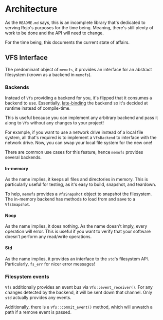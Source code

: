 # Architecture

As the `README.md` says, this is an incomplete library that's dedicated to serving Rojo's purposes for the time being.
Meaning, there's still plenty of work to be done and the API will need to change.

For the time being, this documents the current state of affairs.

## VFS Interface

The predominant object of `memofs`, it provides an interface for an abstract filesystem (known as a backend in `memofs`).

### Backends

Instead of `Vfs` providing a backend for you, it's flipped that it consumes a backend to use.
Essentially, [late-binding](https://ericlippert.com/2012/02/06/what-is-late-binding/) the backend so it's decided at runtime instead of compile-time.

This is useful because you can implement any arbitrary backend and pass it along to `Vfs` without any changes to your project!

For example, if you want to use a network drive instead of a local file system,
all that's required is to implement a `VfsBackend` to interface with the network drive.
Now, you can swap your local file system for the new one!

There are common use cases for this feature, hence `memofs` provides several backends. 

#### In-memory

As the name implies, it keeps all files and directories in memory.
This is particularly useful for testing, as it's easy to build, snapshot, and teardown.

To help, `memofs` provides a `VfsSnapshot` object to snapshot the filesystem. The in-memory backend has methods to load from and save to a `VfsSnapshot`.

#### Noop

As the name implies, it does nothing.
As the name doesn't imply, every operation will error.
This is useful if you want to verify that your software doesn't perform any read/write operations.

#### Std

As the name implies, it provides an interface to the `std`'s filesystem API. Particularly, `fs_err` for nicer error messages!

### Filesystem events

`Vfs` additionally provides an event bus via `Vfs::event_receiver()`.
For any changes detected by the backend, it will be sent down that channel.
Only `std` actually provides any events.

Additionally, there is a `Vfs::commit_event()` method, which will unwatch a path if a remove event is passed.

